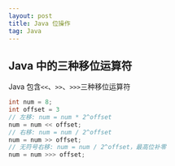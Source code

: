 ```yaml
---
layout: post
title: Java 位操作
tag: Java
---
```


## Java 中的三种移位运算符
Java 包含`<<`、`>>`、`>>>`三种移位运算符
```java
int num = 8;
int offset = 3
// 左移: num = num * 2^offset
num = num << offset;
// 右移: num = num / 2^offset
num = num >> offset;
// 无符号右移: num = num / 2^offset，最高位补零
num = num >>> offset;
```